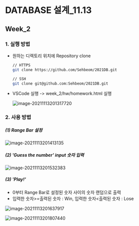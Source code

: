 # DATABASE 설계_11.13

## Week_2

### 1. 실행 방법

- 원하는 디렉토리 위치에 Repository clone

  ```bash
  // HTTPS
  git clone https://github.com/Sehbeom/2021DB.git
  
  // SSH
  git clone git@github.com:Sehbeom/2021DB.git
  ```

- VSCode 실행 -> week_2/hw/homework.html 실행

  ![image-20211113201317720](C:\Users\Sehbeom\AppData\Roaming\Typora\typora-user-images\image-20211113201317720.png)



### 2. 사용 방법

##### (1) Range Bar 설정

![image-20211113201413135](C:\Users\Sehbeom\AppData\Roaming\Typora\typora-user-images\image-20211113201413135.png)

##### (2) 'Guess the number' input 숫자 입력

![image-20211113201532383](C:\Users\Sehbeom\AppData\Roaming\Typora\typora-user-images\image-20211113201532383.png)

##### (3) 'Play!'

- 0부터 Range Bar로 설정된 숫자 사이의 숫자 랜덤으로 출력
- 입력한 숫자>=출력된 숫자 : Win, 입력한 숫자<출력된 숫자 : Lose

![image-20211113201637917](C:\Users\Sehbeom\AppData\Roaming\Typora\typora-user-images\image-20211113201637917.png)

![image-20211113201807440](C:\Users\Sehbeom\AppData\Roaming\Typora\typora-user-images\image-20211113201807440.png)

​	



